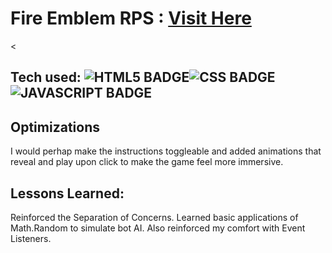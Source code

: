 # Fire Emblem RPS : <a target="_blank" href="https://fire-emblem-rock-paper-scissors.netlify.app/">Visit Here</a>

<
## Tech used: ![HTML5 BADGE](https://img.shields.io/static/v1?label=|&message=HTML5&color=23555f&style=plastic&logo=html5)![CSS BADGE](https://img.shields.io/static/v1?label=|&message=CSS3&color=285f65&style=plastic&logo=css3)![JAVASCRIPT BADGE](https://img.shields.io/static/v1?label=|&message=JAVASCRIPT&color=3c7f5d&style=plastic&logo=javascript)


## Optimizations

I would perhap make the instructions toggleable and added animations that reveal and play upon click to make the game feel more immersive.

## Lessons Learned:

Reinforced the Separation of Concerns. Learned basic applications of Math.Random to simulate bot AI. Also reinforced my comfort with Event Listeners.
